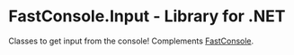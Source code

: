 # FastConsole.Input - Library for .NET
Classes to get input from the console! Complements [FastConsole](https://github.com/TochaFh/FastConsole).
